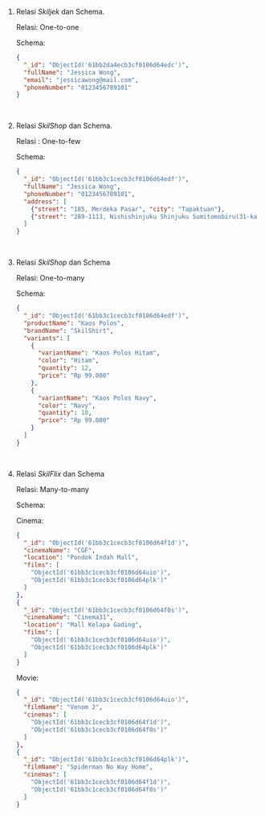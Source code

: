 1. Relasi *Skiljek* dan Schema.

    Relasi: One-to-one 

    Schema:
    ```json
    {
      "_id": "ObjectId('61bb2da4ecb3cf0106d64edc')",
      "fullName": "Jessica Wong",
      "email": "jessicawong@mail.com",
      "phoneNumber": "0123456789101"
    }
    ```

<br>

2. Relasi *SkilShop* dan Schema.

    Relasi : One-to-few

    Schema:
    ```json
    {
      "_id": "ObjectId('61bb3c1cecb3cf0106d64edf')",
      "fullName": "Jessica Wong",
      "phoneNumber": "0123456789101",
      "address": [
        {"street": "185, Merdeka Pasar", "city": "Tapaktuan"},
        {"street": "289-1113, Nishishinjuku Shinjuku Sumitomobiru(31-kai)", "city": "Shinjuku-ku"}
      ]
    }
    ```

<br>

3. Relasi *SkilShop* dan Schema
    
    Relasi: One-to-many

    Schema:
    ```json
    {
      "_id": "ObjectId('61bb3c1cecb3cf0106d64edf')",
      "productName": "Kaos Polos",
      "brandName": "SkilShirt",
      "variants": [
        {
          "variantName": "Kaos Polos Hitam",
          "color": "Hitam",
          "quantity": 12,
          "price": "Rp 99.000"
        },
        {
          "variantName": "Kaos Polos Navy",
          "color": "Navy",
          "quantity": 10,
          "price": "Rp 99.000"
        }
      ]
    }
    ```


<br>

4. Relasi *SkilFlix* dan Schema

    Relasi: Many-to-many

    Schema:

    Cinema:
    ```json
    {
      "_id": "ObjectId('61bb3c1cecb3cf0106d64f1d')",
      "cinemaName": "CGF",
      "location": "Pondok Indah Mall",
      "films": [
        "ObjectId('61bb3c1cecb3cf0106d64uio')", 
        "ObjectId('61bb3c1cecb3cf0106d64plk')"
      ]
    },
    {
      "_id": "ObjectId('61bb3c1cecb3cf0106d64f0s')",
      "cinemaName": "Cinema31",
      "location": "Mall Kelapa Gading",
      "films": [
        "ObjectId('61bb3c1cecb3cf0106d64uio')",
        "ObjectId('61bb3c1cecb3cf0106d64plk')"
      ]
    }
    ```

    Movie:
    ```json
    {
      "_id": "ObjectId('61bb3c1cecb3cf0106d64uio')",
      "filmName": "Venom 2",
      "cinemas": [
        "ObjectId('61bb3c1cecb3cf0106d64f1d')", 
        "ObjectId('61bb3c1cecb3cf0106d64f0s')"
      ]
    },
    {
      "_id": "ObjectId('61bb3c1cecb3cf0106d64plk')",
      "filmName": "Spiderman No Way Home",
      "cinemas": [
        "ObjectId('61bb3c1cecb3cf0106d64f1d')", 
        "ObjectId('61bb3c1cecb3cf0106d64f0s')"
      ]
    }
    ```